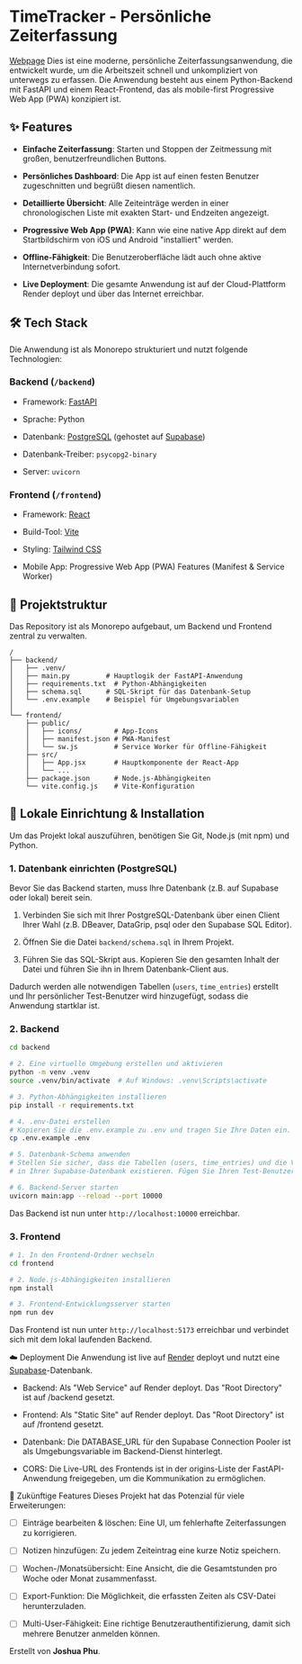 # TimeTracker - Persönliche Zeiterfassung
[Webpage](timetracker.einfachnurphu.io) 
Dies ist eine moderne, persönliche Zeiterfassungsanwendung, die entwickelt wurde, um die Arbeitszeit schnell und unkompliziert von unterwegs zu erfassen. Die Anwendung besteht aus einem Python-Backend mit FastAPI und einem React-Frontend, das als mobile-first Progressive Web App (PWA) konzipiert ist.

## ✨ Features
- **Einfache Zeiterfassung**: Starten und Stoppen der Zeitmessung mit großen, benutzerfreundlichen Buttons.

- **Persönliches Dashboard**: Die App ist auf einen festen Benutzer zugeschnitten und begrüßt diesen namentlich.

- **Detaillierte Übersicht**: Alle Zeiteinträge werden in einer chronologischen Liste mit exakten Start- und Endzeiten angezeigt.

- **Progressive Web App (PWA)**: Kann wie eine native App direkt auf dem Startbildschirm von iOS und Android "installiert" werden.

- **Offline-Fähigkeit**: Die Benutzeroberfläche lädt auch ohne aktive Internetverbindung sofort.

- **Live Deployment**: Die gesamte Anwendung ist auf der Cloud-Plattform Render deployt und über das Internet erreichbar.

## 🛠️ Tech Stack
Die Anwendung ist als Monorepo strukturiert und nutzt folgende Technologien:

### Backend (`/backend`)

- Framework: [FastAPI](https://fastapi.tiangolo.com/)

- Sprache: Python

- Datenbank: [PostgreSQL](https://www.postgresql.org/) (gehostet auf [Supabase](https://supabase.com/))

- Datenbank-Treiber: `psycopg2-binary`

- Server: `uvicorn`

### Frontend (`/frontend`)

- Framework: [React](https://reactjs.org/)

- Build-Tool: [Vite](https://vitejs.dev/)

- Styling: [Tailwind CSS](https://tailwindcss.com/)
- Mobile App: Progressive Web App (PWA) Features (Manifest & Service Worker)

## 📁 Projektstruktur
Das Repository ist als Monorepo aufgebaut, um Backend und Frontend zentral zu verwalten.
```
/
├── backend/
│   ├── .venv/
│   ├── main.py         # Hauptlogik der FastAPI-Anwendung
│   ├── requirements.txt  # Python-Abhängigkeiten
│   ├── schema.sql      # SQL-Skript für das Datenbank-Setup
│   └── .env.example    # Beispiel für Umgebungsvariablen
│
└── frontend/
    ├── public/
    │   ├── icons/        # App-Icons
    │   ├── manifest.json # PWA-Manifest
    │   └── sw.js         # Service Worker für Offline-Fähigkeit
    ├── src/
    │   ├── App.jsx       # Hauptkomponente der React-App
    │   └── ...
    ├── package.json      # Node.js-Abhängigkeiten
    └── vite.config.js    # Vite-Konfiguration
```
## 🚀 Lokale Einrichtung & Installation
Um das Projekt lokal auszuführen, benötigen Sie Git, Node.js (mit npm) und Python.

### 1. Datenbank einrichten (PostgreSQL)
Bevor Sie das Backend starten, muss Ihre Datenbank (z.B. auf Supabase oder lokal) bereit sein.

1. Verbinden Sie sich mit Ihrer PostgreSQL-Datenbank über einen Client Ihrer Wahl (z.B. DBeaver, DataGrip, psql oder den Supabase SQL Editor).

2. Öffnen Sie die Datei `backend/schema.sql` in Ihrem Projekt.

3. Führen Sie das SQL-Skript aus. Kopieren Sie den gesamten Inhalt der Datei und führen Sie ihn in Ihrem Datenbank-Client aus.

Dadurch werden alle notwendigen Tabellen (`users`, `time_entries`) erstellt und Ihr persönlicher Test-Benutzer wird hinzugefügt, sodass die Anwendung startklar ist.
### 2. Backend
```sh # 1. In den Backend-Ordner wechseln
cd backend

# 2. Eine virtuelle Umgebung erstellen und aktivieren
python -m venv .venv
source .venv/bin/activate  # Auf Windows: .venv\Scripts\activate

# 3. Python-Abhängigkeiten installieren
pip install -r requirements.txt

# 4. .env-Datei erstellen
# Kopieren Sie die .env.example zu .env und tragen Sie Ihre Daten ein.
cp .env.example .env

# 5. Datenbank-Schema anwenden
# Stellen Sie sicher, dass die Tabellen (users, time_entries) und die View (v_time_summary)
# in Ihrer Supabase-Datenbank existieren. Fügen Sie Ihren Test-Benutzer ein.

# 6. Backend-Server starten
uvicorn main:app --reload --port 10000
```
Das Backend ist nun unter `http://localhost:10000` erreichbar.


### 3. Frontend
```sh
# 1. In den Frontend-Ordner wechseln
cd frontend

# 2. Node.js-Abhängigkeiten installieren
npm install

# 3. Frontend-Entwicklungsserver starten
npm run dev
```

Das Frontend ist nun unter `http://localhost:5173` erreichbar und verbindet sich mit dem lokal laufenden Backend.

☁️ Deployment
Die Anwendung ist live auf [Render](https://render.com/) deployt und nutzt eine [Supabase](https://supabase.com/)-Datenbank.

- Backend: Als "Web Service" auf Render deployt. Das "Root Directory" ist auf /backend gesetzt.

- Frontend: Als "Static Site" auf Render deployt. Das "Root Directory" ist auf /frontend gesetzt.

- Datenbank: Die DATABASE_URL für den Supabase Connection Pooler ist als Umgebungsvariable im Backend-Dienst hinterlegt.

- CORS: Die Live-URL des Frontends ist in der origins-Liste der FastAPI-Anwendung freigegeben, um die Kommunikation zu ermöglichen.

🔮 Zukünftige Features
Dieses Projekt hat das Potenzial für viele Erweiterungen:

- [ ] Einträge bearbeiten & löschen: Eine UI, um fehlerhafte Zeiterfassungen zu korrigieren.

- [ ] Notizen hinzufügen: Zu jedem Zeiteintrag eine kurze Notiz speichern.

- [ ] Wochen-/Monatsübersicht: Eine Ansicht, die die Gesamtstunden pro Woche oder Monat zusammenfasst.

- [ ] Export-Funktion: Die Möglichkeit, die erfassten Zeiten als CSV-Datei herunterzuladen.

- [ ] Multi-User-Fähigkeit: Eine richtige Benutzerauthentifizierung, damit sich mehrere Benutzer anmelden können.

Erstellt von **Joshua Phu**.